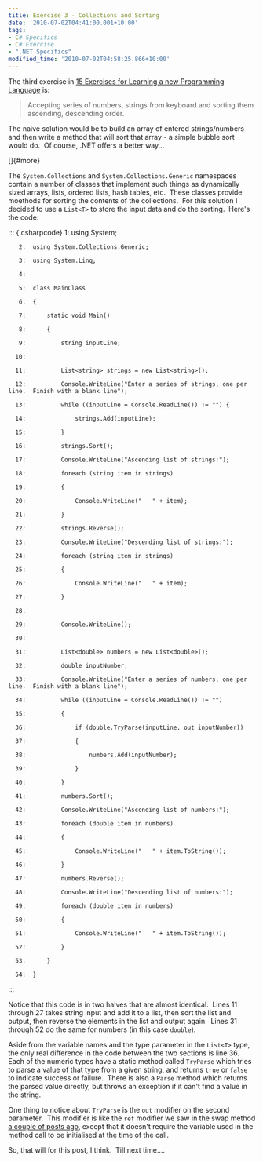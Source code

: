 ```yaml
---
title: Exercise 3 - Collections and Sorting
date: '2010-07-02T04:41:00.001+10:00'
tags:
- C# Specifics
- C# Exercise
- ".NET Specifics"
modified_time: '2010-07-02T04:58:25.866+10:00'
---
```

The third exercise in [15 Exercises for Learning a new Programming
Language](http://www.jobsnake.com/seek/articles/index.cgi?openarticle&8533)
is:

> Accepting series of numbers, strings from keyboard and sorting them
> ascending, descending order.

The naive solution would be to build an array of entered strings/numbers
and then write a method that will sort that array - a simple bubble sort
would do.  Of course, .NET offers a better way...

[]{#more}

The `System.Collections` and `System.Collections.Generic` namespaces
contain a number of classes that implement such things as dynamically
sized arrays, lists, ordered lists, hash tables, etc.  These classes
provide moethods for sorting the contents of the collections.  For this
solution I decided to use a `List<T>` to store the input data and do the
sorting.  Here's the code:

::: {.csharpcode}
       1:  using System;

       2:  using System.Collections.Generic;

       3:  using System.Linq;

       4:   

       5:  class MainClass

       6:  {

       7:      static void Main()

       8:      {

       9:          string inputLine;

      10:   

      11:          List<string> strings = new List<string>();

      12:          Console.WriteLine("Enter a series of strings, one per line.  Finish with a blank line"); 

      13:          while ((inputLine = Console.ReadLine()) != "") {

      14:              strings.Add(inputLine);

      15:          }

      16:          strings.Sort();

      17:          Console.WriteLine("Ascending list of strings:");

      18:          foreach (string item in strings)

      19:          {

      20:              Console.WriteLine("   " + item);

      21:          }

      22:          strings.Reverse();

      23:          Console.WriteLine("Descending list of strings:");

      24:          foreach (string item in strings)

      25:          {

      26:              Console.WriteLine("   " + item);

      27:          }

      28:   

      29:          Console.WriteLine();

      30:   

      31:          List<double> numbers = new List<double>();

      32:          double inputNumber;

      33:          Console.WriteLine("Enter a series of numbers, one per line.  Finish with a blank line");

      34:          while ((inputLine = Console.ReadLine()) != "")

      35:          {

      36:              if (double.TryParse(inputLine, out inputNumber))

      37:              {

      38:                  numbers.Add(inputNumber);

      39:              }

      40:          }

      41:          numbers.Sort();

      42:          Console.WriteLine("Ascending list of numbers:");

      43:          foreach (double item in numbers)

      44:          {

      45:              Console.WriteLine("   " + item.ToString());

      46:          }

      47:          numbers.Reverse();

      48:          Console.WriteLine("Descending list of numbers:");

      49:          foreach (double item in numbers)

      50:          {

      51:              Console.WriteLine("   " + item.ToString());

      52:          }

      53:      }

      54:  }
:::

Notice that this code is in two halves that are almost identical.  Lines
11 through 27 takes string input and add it to a list, then sort the
list and output, then reverse the elements in the list and output
again.  Lines 31 through 52 do the same for numbers (in this case
`double`). 

Aside from the variable names and the type parameter in the `List<T>`
type, the only real difference in the code between the two sections is
line 36.  Each of the numeric types have a static method called
`TryParse` which tries to parse a value of that type from a given
string, and returns `true` or `false` to indicate success or failure. 
There is also a `Parse` method which returns the parsed value directly,
but throws an exception if it can't find a value in the string.

One thing to notice about `TryParse` is the `out` modifier on the second
parameter.  This modifier is like the `ref` modifier we saw in the swap
method [a couple of posts
ago](http://learningcsharpnet.blogspot.com/2010/06/exercise-2-fibonacci-and-other-things.html),
except that it doesn't require the variable used in the method call to
be initialised at the time of the call.

So, that will for this post, I think.  Till next time....
